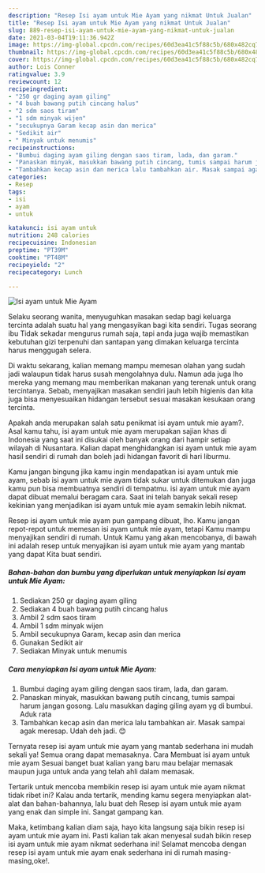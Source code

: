 ```yaml
---
description: "Resep Isi ayam untuk Mie Ayam yang nikmat Untuk Jualan"
title: "Resep Isi ayam untuk Mie Ayam yang nikmat Untuk Jualan"
slug: 889-resep-isi-ayam-untuk-mie-ayam-yang-nikmat-untuk-jualan
date: 2021-03-04T19:11:36.942Z
image: https://img-global.cpcdn.com/recipes/60d3ea41c5f88c5b/680x482cq70/isi-ayam-untuk-mie-ayam-foto-resep-utama.jpg
thumbnail: https://img-global.cpcdn.com/recipes/60d3ea41c5f88c5b/680x482cq70/isi-ayam-untuk-mie-ayam-foto-resep-utama.jpg
cover: https://img-global.cpcdn.com/recipes/60d3ea41c5f88c5b/680x482cq70/isi-ayam-untuk-mie-ayam-foto-resep-utama.jpg
author: Lois Conner
ratingvalue: 3.9
reviewcount: 12
recipeingredient:
- "250 gr daging ayam giling"
- "4 buah bawang putih cincang halus"
- "2 sdm saos tiram"
- "1 sdm minyak wijen"
- "secukupnya Garam kecap asin dan merica"
- "Sedikit air"
- " Minyak untuk menumis"
recipeinstructions:
- "Bumbui daging ayam giling dengan saos tiram, lada, dan garam."
- "Panaskan minyak, masukkan bawang putih cincang, tumis sampai harum jangan gosong. Lalu masukkan daging giling ayam yg di bumbui. Aduk rata"
- "Tambahkan kecap asin dan merica lalu tambahkan air. Masak sampai agak meresap. Udah deh jadi. 😊"
categories:
- Resep
tags:
- isi
- ayam
- untuk

katakunci: isi ayam untuk 
nutrition: 248 calories
recipecuisine: Indonesian
preptime: "PT39M"
cooktime: "PT48M"
recipeyield: "2"
recipecategory: Lunch

---
```



![Isi ayam untuk Mie Ayam](https://img-global.cpcdn.com/recipes/60d3ea41c5f88c5b/680x482cq70/isi-ayam-untuk-mie-ayam-foto-resep-utama.jpg)

Selaku seorang wanita, menyuguhkan masakan sedap bagi keluarga tercinta adalah suatu hal yang mengasyikan bagi kita sendiri. Tugas seorang ibu Tidak sekadar mengurus rumah saja, tapi anda juga wajib memastikan kebutuhan gizi terpenuhi dan santapan yang dimakan keluarga tercinta harus menggugah selera.

Di waktu  sekarang, kalian memang mampu memesan olahan yang sudah jadi walaupun tidak harus susah mengolahnya dulu. Namun ada juga lho mereka yang memang mau memberikan makanan yang terenak untuk orang tercintanya. Sebab, menyajikan masakan sendiri jauh lebih higienis dan kita juga bisa menyesuaikan hidangan tersebut sesuai masakan kesukaan orang tercinta. 



Apakah anda merupakan salah satu penikmat isi ayam untuk mie ayam?. Asal kamu tahu, isi ayam untuk mie ayam merupakan sajian khas di Indonesia yang saat ini disukai oleh banyak orang dari hampir setiap wilayah di Nusantara. Kalian dapat menghidangkan isi ayam untuk mie ayam hasil sendiri di rumah dan boleh jadi hidangan favorit di hari liburmu.

Kamu jangan bingung jika kamu ingin mendapatkan isi ayam untuk mie ayam, sebab isi ayam untuk mie ayam tidak sukar untuk ditemukan dan juga kamu pun bisa membuatnya sendiri di tempatmu. isi ayam untuk mie ayam dapat dibuat memalui beragam cara. Saat ini telah banyak sekali resep kekinian yang menjadikan isi ayam untuk mie ayam semakin lebih nikmat.

Resep isi ayam untuk mie ayam pun gampang dibuat, lho. Kamu jangan repot-repot untuk memesan isi ayam untuk mie ayam, tetapi Kamu mampu menyajikan sendiri di rumah. Untuk Kamu yang akan mencobanya, di bawah ini adalah resep untuk menyajikan isi ayam untuk mie ayam yang mantab yang dapat Kita buat sendiri.

<!--inarticleads1-->

##### Bahan-bahan dan bumbu yang diperlukan untuk menyiapkan Isi ayam untuk Mie Ayam:

1. Sediakan 250 gr daging ayam giling
1. Sediakan 4 buah bawang putih cincang halus
1. Ambil 2 sdm saos tiram
1. Ambil 1 sdm minyak wijen
1. Ambil secukupnya Garam, kecap asin dan merica
1. Gunakan Sedikit air
1. Sediakan  Minyak untuk menumis




<!--inarticleads2-->

##### Cara menyiapkan Isi ayam untuk Mie Ayam:

1. Bumbui daging ayam giling dengan saos tiram, lada, dan garam.
1. Panaskan minyak, masukkan bawang putih cincang, tumis sampai harum jangan gosong. Lalu masukkan daging giling ayam yg di bumbui. Aduk rata
1. Tambahkan kecap asin dan merica lalu tambahkan air. Masak sampai agak meresap. Udah deh jadi. 😊




Ternyata resep isi ayam untuk mie ayam yang mantab sederhana ini mudah sekali ya! Semua orang dapat memasaknya. Cara Membuat isi ayam untuk mie ayam Sesuai banget buat kalian yang baru mau belajar memasak maupun juga untuk anda yang telah ahli dalam memasak.

Tertarik untuk mencoba membikin resep isi ayam untuk mie ayam nikmat tidak ribet ini? Kalau anda tertarik, mending kamu segera menyiapkan alat-alat dan bahan-bahannya, lalu buat deh Resep isi ayam untuk mie ayam yang enak dan simple ini. Sangat gampang kan. 

Maka, ketimbang kalian diam saja, hayo kita langsung saja bikin resep isi ayam untuk mie ayam ini. Pasti kalian tak akan menyesal sudah bikin resep isi ayam untuk mie ayam nikmat sederhana ini! Selamat mencoba dengan resep isi ayam untuk mie ayam enak sederhana ini di rumah masing-masing,oke!.


